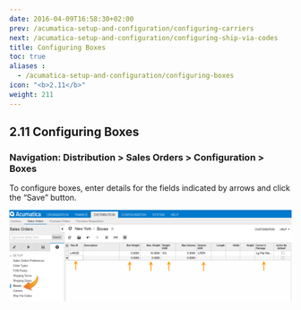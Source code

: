```yaml
---
date: 2016-04-09T16:58:30+02:00
prev: /acumatica-setup-and-configuration/configuring-carriers
next: /acumatica-setup-and-configuration/configuring-ship-via-codes
title: Configuring Boxes
toc: true
aliases :
  - /acumatica-setup-and-configuration/configuring-boxes
icon: "<b>2.11</b>"
weight: 211
---
```


## 2.11 Configuring Boxes

### Navigation: Distribution > Sales Orders > Configuration > Boxes

To configure boxes, enter details for the fields indicated by arrows and click the “Save” button.

![configuring-boxes](images/configuring-boxes-1.png?classes=shadow)


